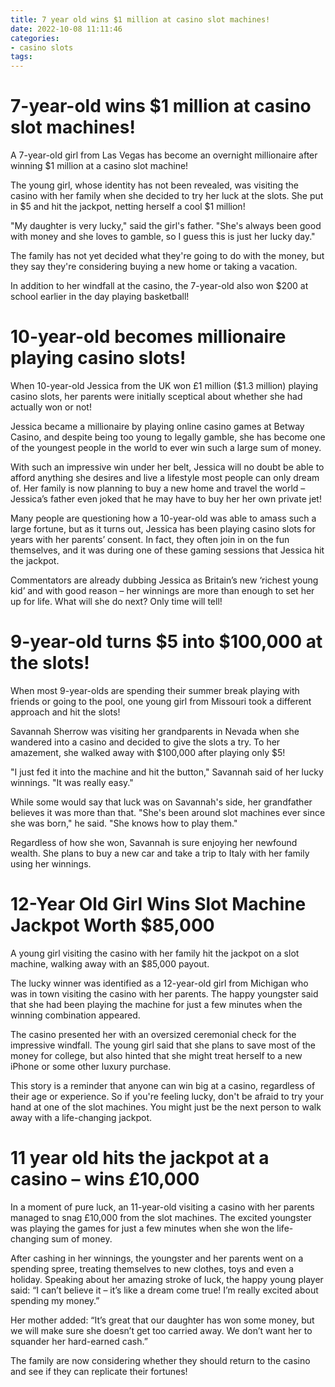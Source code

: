 ```yaml
---
title: 7 year old wins $1 million at casino slot machines!
date: 2022-10-08 11:11:46
categories:
- casino slots
tags:
---
```



#  7-year-old wins $1 million at casino slot machines!

A 7-year-old girl from Las Vegas has become an overnight millionaire after winning $1 million at a casino slot machine!

The young girl, whose identity has not been revealed, was visiting the casino with her family when she decided to try her luck at the slots. She put in $5 and hit the jackpot, netting herself a cool $1 million!

"My daughter is very lucky," said the girl's father. "She's always been good with money and she loves to gamble, so I guess this is just her lucky day."

The family has not yet decided what they're going to do with the money, but they say they're considering buying a new home or taking a vacation.

In addition to her windfall at the casino, the 7-year-old also won $200 at school earlier in the day playing basketball!

#  10-year-old becomes millionaire playing casino slots!

When 10-year-old Jessica from the UK won £1 million ($1.3 million) playing casino slots, her parents were initially sceptical about whether she had actually won or not!

Jessica became a millionaire by playing online casino games at Betway Casino, and despite being too young to legally gamble, she has become one of the youngest people in the world to ever win such a large sum of money.

With such an impressive win under her belt, Jessica will no doubt be able to afford anything she desires and live a lifestyle most people can only dream of. Her family is now planning to buy a new home and travel the world – Jessica’s father even joked that he may have to buy her her own private jet!

Many people are questioning how a 10-year-old was able to amass such a large fortune, but as it turns out, Jessica has been playing casino slots for years with her parents’ consent. In fact, they often join in on the fun themselves, and it was during one of these gaming sessions that Jessica hit the jackpot.

Commentators are already dubbing Jessica as Britain’s new ‘richest young kid’ and with good reason – her winnings are more than enough to set her up for life. What will she do next? Only time will tell!

#  9-year-old turns $5 into $100,000 at the slots!

When most 9-year-olds are spending their summer break playing with friends or going to the pool, one young girl from Missouri took a different approach and hit the slots!

Savannah Sherrow was visiting her grandparents in Nevada when she wandered into a casino and decided to give the slots a try. To her amazement, she walked away with $100,000 after playing only $5!

"I just fed it into the machine and hit the button," Savannah said of her lucky winnings. "It was really easy."

While some would say that luck was on Savannah's side, her grandfather believes it was more than that. "She's been around slot machines ever since she was born," he said. "She knows how to play them."

Regardless of how she won, Savannah is sure enjoying her newfound wealth. She plans to buy a new car and take a trip to Italy with her family using her winnings.

#  12-Year Old Girl Wins Slot Machine Jackpot Worth $85,000

A young girl visiting the casino with her family hit the jackpot on a slot machine, walking away with an $85,000 payout.

The lucky winner was identified as a 12-year-old girl from Michigan who was in town visiting the casino with her parents. The happy youngster said that she had been playing the machine for just a few minutes when the winning combination appeared.

The casino presented her with an oversized ceremonial check for the impressive windfall. The young girl said that she plans to save most of the money for college, but also hinted that she might treat herself to a new iPhone or some other luxury purchase.

This story is a reminder that anyone can win big at a casino, regardless of their age or experience. So if you're feeling lucky, don't be afraid to try your hand at one of the slot machines. You might just be the next person to walk away with a life-changing jackpot.

#  11 year old hits the jackpot at a casino – wins £10,000

In a moment of pure luck, an 11-year-old visiting a casino with her parents managed to snag £10,000 from the slot machines. The excited youngster was playing the games for just a few minutes when she won the life-changing sum of money.

After cashing in her winnings, the youngster and her parents went on a spending spree, treating themselves to new clothes, toys and even a holiday. Speaking about her amazing stroke of luck, the happy young player said: “I can’t believe it – it’s like a dream come true! I’m really excited about spending my money.”

Her mother added: “It’s great that our daughter has won some money, but we will make sure she doesn’t get too carried away. We don’t want her to squander her hard-earned cash.”

The family are now considering whether they should return to the casino and see if they can replicate their fortunes!